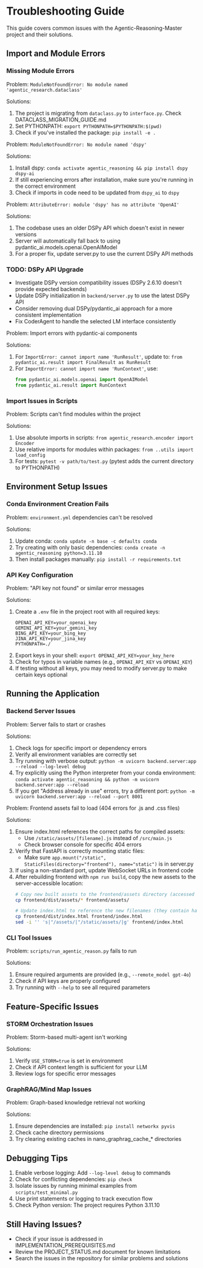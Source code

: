 # Troubleshooting Guide

This guide covers common issues with the Agentic-Reasoning-Master project and their solutions.

## Import and Module Errors

### Missing Module Errors

Problem: `ModuleNotFoundError: No module named 'agentic_research.dataclass'`

Solutions:
1. The project is migrating from `dataclass.py` to `interface.py`. Check DATACLASS_MIGRATION_GUIDE.md
2. Set PYTHONPATH: `export PYTHONPATH=$PYTHONPATH:$(pwd)`
3. Check if you've installed the package: `pip install -e .`

Problem: `ModuleNotFoundError: No module named 'dspy'`

Solutions:
1. Install dspy: `conda activate agentic_reasoning && pip install dspy dspy-ai`
2. If still experiencing errors after installation, make sure you're running in the correct environment
3. Check if imports in code need to be updated from `dspy_ai` to `dspy`

Problem: `AttributeError: module 'dspy' has no attribute 'OpenAI'`

Solutions:
1. The codebase uses an older DSPy API which doesn't exist in newer versions
2. Server will automatically fall back to using pydantic_ai.models.openai.OpenAIModel
3. For a proper fix, update server.py to use the current DSPy API methods

### TODO: DSPy API Upgrade
- Investigate DSPy version compatibility issues (DSPy 2.6.10 doesn't provide expected backends)
- Update DSPy initialization in `backend/server.py` to use the latest DSPy API
- Consider removing dual DSPy/pydantic_ai approach for a more consistent implementation
- Fix CoderAgent to handle the selected LM interface consistently

Problem: Import errors with pydantic-ai components

Solutions:
1. For `ImportError: cannot import name 'RunResult'`, update to: `from pydantic_ai.result import FinalResult as RunResult`
2. For `ImportError: cannot import name 'RunContext'`, use: 
   ```python
   from pydantic_ai.models.openai import OpenAIModel
   from pydantic_ai.result import RunContext
   ```

### Import Issues in Scripts

Problem: Scripts can't find modules within the project

Solutions:
1. Use absolute imports in scripts: `from agentic_research.encoder import Encoder`
2. Use relative imports for modules within packages: `from ..utils import load_config`
3. For tests: `pytest -v path/to/test.py` (pytest adds the current directory to PYTHONPATH)

## Environment Setup Issues

### Conda Environment Creation Fails

Problem: `environment.yml` dependencies can't be resolved

Solutions:
1. Update conda: `conda update -n base -c defaults conda`
2. Try creating with only basic dependencies: `conda create -n agentic_reasoning python=3.11.10`
3. Then install packages manually: `pip install -r requirements.txt`

### API Key Configuration

Problem: "API key not found" or similar error messages

Solutions:
1. Create a `.env` file in the project root with all required keys:
   ```
   OPENAI_API_KEY=your_openai_key
   GEMINI_API_KEY=your_gemini_key
   BING_API_KEY=your_bing_key
   JINA_API_KEY=your_jina_key
   PYTHONPATH=./
   ```
2. Export keys in your shell: `export OPENAI_API_KEY=your_key_here`
3. Check for typos in variable names (e.g., `OPENAI_API_KEY` vs `OPENAI_KEY`)
4. If testing without all keys, you may need to modify server.py to make certain keys optional

## Running the Application

### Backend Server Issues

Problem: Server fails to start or crashes

Solutions:
1. Check logs for specific import or dependency errors
2. Verify all environment variables are correctly set
3. Try running with verbose output: `python -m uvicorn backend.server:app --reload --log-level debug`
4. Try explicitly using the Python interpreter from your conda environment: `conda activate agentic_reasoning && python -m uvicorn backend.server:app --reload`
5. If you get "Address already in use" errors, try a different port: `python -m uvicorn backend.server:app --reload --port 8001`

Problem: Frontend assets fail to load (404 errors for .js and .css files)

Solutions:
1. Ensure index.html references the correct paths for compiled assets:
   - Use `/static/assets/[filename].js` instead of `/src/main.js`
   - Check browser console for specific 404 errors
2. Verify that FastAPI is correctly mounting static files:
   - Make sure `app.mount("/static", StaticFiles(directory="frontend"), name="static")` is in server.py
3. If using a non-standard port, update WebSocket URLs in frontend code
4. After rebuilding frontend with `npm run build`, copy the new assets to the server-accessible location:
   ```bash
   # Copy new built assets to the frontend/assets directory (accessed via /static/assets/)
   cp frontend/dist/assets/* frontend/assets/
   
   # Update index.html to reference the new filenames (they contain hashes)
   cp frontend/dist/index.html frontend/index.html
   sed -i '' 's|"/assets/|"/static/assets/|g' frontend/index.html
   ```

### CLI Tool Issues

Problem: `scripts/run_agentic_reason.py` fails to run

Solutions:
1. Ensure required arguments are provided (e.g., `--remote_model gpt-4o`)
2. Check if API keys are properly configured
3. Try running with `--help` to see all required parameters

## Feature-Specific Issues

### STORM Orchestration Issues

Problem: Storm-based multi-agent isn't working

Solutions:
1. Verify `USE_STORM=true` is set in environment
2. Check if API context length is sufficient for your LLM
3. Review logs for specific error messages

### GraphRAG/Mind Map Issues

Problem: Graph-based knowledge retrieval not working

Solutions:
1. Ensure dependencies are installed: `pip install networkx pyvis`
2. Check cache directory permissions
3. Try clearing existing caches in nano_graphrag_cache_* directories

## Debugging Tips

1. Enable verbose logging: Add `--log-level debug` to commands
2. Check for conflicting dependencies: `pip check`
3. Isolate issues by running minimal examples from `scripts/test_minimal.py`
4. Use print statements or logging to track execution flow
5. Check Python version: The project requires Python 3.11.10

## Still Having Issues?

- Check if your issue is addressed in IMPLEMENTATION_PREREQUISITES.md
- Review the PROJECT_STATUS.md document for known limitations
- Search the issues in the repository for similar problems and solutions